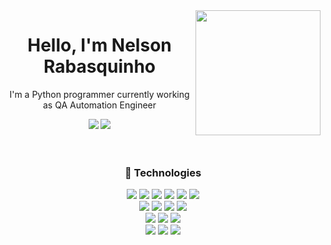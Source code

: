 <img align='right' src='https://user-images.githubusercontent.com/5713670/87202985-820dcb80-c2b6-11ea-9f56-7ec461c497c3.gif' width='200"'>
<h1 align="center"> Hello, I'm Nelson Rabasquinho</h1>
<p align="center">I'm a Python programmer currently working as QA Automation Engineer</p>
<div align="center"> 
  <a href="https://www.linkedin.com/in/nelson-rabasquinho/" target="_blank"><img src="https://img.shields.io/badge/LinkedIn-0077B5?style=for-the-badge&logo=linkedin&logoColor=white" target="_blank"></a> 
  <a href="https://discord.gg/xgRUBA4Ste" target="_blank"><img src="https://img.shields.io/badge/Discord-7289DA?style=for-the-badge&logo=discord&logoColor=white" target="_blank"></a>
</div>
<br>
<br>
<h3 align="center"> 🔧 Technologies</h3>
<div style="display: inline_block" align="center">
<img  src="https://img.shields.io/badge/Python-FFD43B?style=for-the-badge&logo=python&logoColor=blue" />
<img  src="https://img.shields.io/badge/C-00599C?style=for-the-badge&logo=c&logoColor=white" />
<img  src="https://img.shields.io/badge/C%2B%2B-00599C?style=for-the-badge&logo=c%2B%2B&logoColor=white" />
<img  src="https://img.shields.io/badge/Jenkins-D24939?style=for-the-badge&logo=Jenkins&logoColor=white" />
<img  src="https://img.shields.io/badge/Jira-0052CC?style=for-the-badge&logo=Jira&logoColor=white" />
<img  src="https://img.shields.io/badge/Postman-FF6C37?style=for-the-badge&logo=Postman&logoColor=white" />
  <br>
<img  src="https://img.shields.io/badge/PostgreSQL-316192?style=for-the-badge&logo=postgresql&logoColor=white" />
<img  src="https://img.shields.io/badge/MySQL-005C84?style=for-the-badge&logo=mysql&logoColor=white" />
<img  src="https://img.shields.io/badge/SQLite-07405E?style=for-the-badge&logo=sqlite&logoColor=white" />
<img  src="https://img.shields.io/badge/MongoDB-4EA94B?style=for-the-badge&logo=mongodb&logoColor=white" />
  <br>
<img  src="https://img.shields.io/badge/Kibana-005571?style=for-the-badge&logo=Kibana&logoColor=white" />
<img  src="https://img.shields.io/badge/Microsoft_Excel-217346?style=for-the-badge&logo=microsoft-excel&logoColor=white" />
<img  src="https://img.shields.io/badge/PowerBI-F2C811?style=for-the-badge&logo=Power%20BI&logoColor=white" />
  <br>
<img  src="https://img.shields.io/badge/Numpy-777BB4?style=for-the-badge&logo=numpy&logoColor=white" />
<img  src="https://img.shields.io/badge/Pandas-2C2D72?style=for-the-badge&logo=pandas&logoColor=white" />
<img  src="https://img.shields.io/badge/Plotly-239120?style=for-the-badge&logo=plotly&logoColor=white" />
    <br/><br/>
</div>


